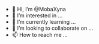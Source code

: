 - 👋 Hi, I’m @MobaXyna
- 👀 I’m interested in ...
- 🌱 I’m currently learning ...
- 💞️ I’m looking to collaborate on ...
- 📫 How to reach me ...

<!---
MobaXyna/MobaXyna is a ✨ special ✨ repository because its `README.md` (this file) appears on your GitHub profile.
You can click the Preview link to take a look at your changes.
--->
